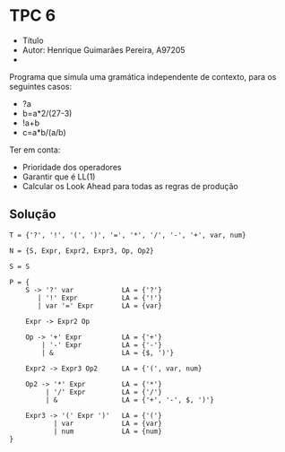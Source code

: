 # TPC 6

+ Título
+ Autor: Henrique Guimarães Pereira, A97205
+ 
Programa que simula uma gramática independente de contexto, para os seguintes casos:
- ?a
- b=a*2/(27-3)
- !a+b
- c=a*b/(a/b)

Ter em conta:

- Prioridade dos operadores
- Garantir que é LL(1)
- Calcular os Look Ahead para todas as regras de produção

## Solução
```
T = {'?', '!', '(', ')', '=', '*', '/', '-', '+', var, num}

N = {S, Expr, Expr2, Expr3, Op, Op2}

S = S

P = {
    S -> '?' var            LA = {'?'}
       | '!' Expr           LA = {'!'}
       | var '=' Expr       LA = {var}

    Expr -> Expr2 Op

    Op -> '+' Expr          LA = {'+'}
        | '-' Expr          LA = {'-'}
        | &                 LA = {$, ')'}

    Expr2 -> Expr3 Op2      LA = {'(', var, num}

    Op2 -> '*' Expr         LA = {'*'}
         | '/' Expr         LA = {'/'}
         | &                LA = {'+', '-', $, ')'}

    Expr3 -> '(' Expr ')'   LA = {'('}
           | var            LA = {var}
           | num            LA = {num}
}
```